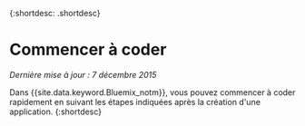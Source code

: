 
{:shortdesc: .shortdesc}

# Commencer à coder

*Dernière mise à jour : 7 décembre 2015*

Dans {{site.data.keyword.Bluemix_notm}}, vous pouvez commencer à coder rapidement en suivant les étapes
indiquées après la création d'une application.
{:shortdesc}


